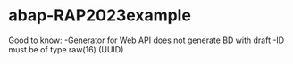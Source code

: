 # abap-RAP2023example
Good to know:
-Generator for Web API does not generate BD with draft
-ID must be of type raw(16) (UUID)

